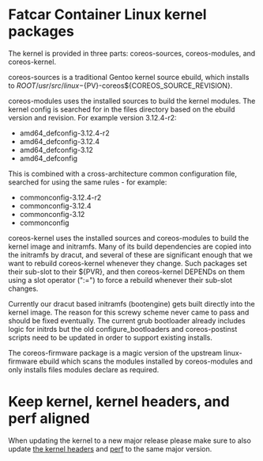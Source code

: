 # Fatcar Container Linux kernel packages

The kernel is provided in three parts: coreos-sources, coreos-modules,
and coreos-kernel.

coreos-sources is a traditional Gentoo kernel source ebuild, which
installs to ${ROOT}/usr/src/linux-${PV}-coreos${COREOS_SOURCE_REVISION}.

coreos-modules uses the installed sources to build the kernel modules.
The kernel config is searched for in the files directory based
on the ebuild version and revision. For example version 3.12.4-r2:
 - amd64_defconfig-3.12.4-r2
 - amd64_defconfig-3.12.4
 - amd64_defconfig-3.12
 - amd64_defconfig

This is combined with a cross-architecture common configuration file, searched
for using the same rules - for example:
 - commonconfig-3.12.4-r2
 - commonconfig-3.12.4
 - commonconfig-3.12
 - commonconfig

coreos-kernel uses the installed sources and coreos-modules to build the
kernel image and initramfs. Many of its build dependencies are copied into
the initramfs by dracut, and several of these are significant enough that we
want to rebuild coreos-kernel whenever they change. Such packages set their
sub-slot to their ${PVR}, and then coreos-kernel DEPENDs on them using a
slot operator (":=") to force a rebuild whenever their sub-slot changes.

Currently our dracut based initramfs (bootengine) gets built directly into
the kernel image. The reason for this screwy scheme never came to pass and
should be fixed eventually. The current grub bootloader already includes
logic for initrds but the old configure_bootloaders and coreos-postinst
scripts need to be updated in order to support existing installs.

The coreos-firmware package is a magic version of the upstream
linux-firmware ebuild which scans the modules installed by coreos-modules
and only installs files modules declare as required.

# Keep kernel, kernel headers, and perf aligned

When updating the kernel to a new major release please make sure to also update
[the kernel headers](https://github.com/flatcar/portage-stable/tree/main/sys-kernel/linux-headers)
and
[perf](https://github.com/flatcar/portage-stable/tree/main/dev-util/perf)
to the same major version.
